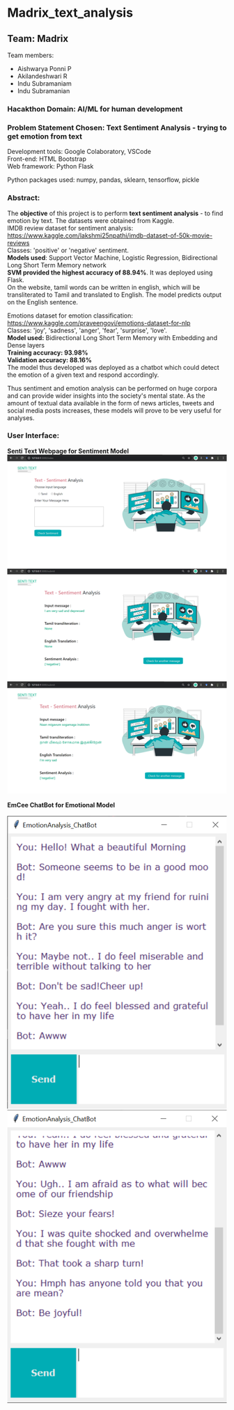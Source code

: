# Madrix_text_analysis
## Team: Madrix  

Team members:
- Aishwarya Ponni P
- Akilandeshwari R
- Indu Subramaniam
- Indu Subramanian

### Hacakthon Domain: AI/ML for human development  

### Problem Statement Chosen: Text Sentiment Analysis - trying to get emotion from text

Development tools: Google Colaboratory, VSCode  
Front-end: HTML Bootstrap  
Web framework: Python Flask  

Python packages used: numpy, pandas, sklearn, tensorflow, pickle  

### Abstract: 
The **objective** of this project is to perform **text sentiment analysis** - to find emotion by text. The datasets were obtained from Kaggle.  
IMDB review dataset for sentiment analysis: https://www.kaggle.com/lakshmi25npathi/imdb-dataset-of-50k-movie-reviews  
Classes: 'positive' or 'negative' sentiment.  
**Models used**: Support Vector Machine, Logistic Regression, Bidirectional Long Short Term Memory network  
**SVM provided the highest accuracy of 88.94%**. It was deployed using Flask.    
On the website, tamil words can be written in english, which will be transliterated to Tamil and translated to English. The model predicts output on the English sentence.  

Emotions dataset for emotion classification: https://www.kaggle.com/praveengovi/emotions-dataset-for-nlp  
Classes: 'joy', 'sadness', 'anger', 'fear', 'surprise', 'love'.  
**Model used:** Bidirectional Long Short Term Memory with Embedding and Dense layers  
**Training accuracy: 93.98%**  
**Validation accuracy: 88.16%**  
The model thus developed was deployed as a chatbot which could detect the emotion of a given text and respond accordingly.  

Thus sentiment and emotion analysis can be performed on huge corpora and can provide wider insights into the society's mental state. As the amount of textual data available in the form of news articles, tweets and social media posts increases, these models will prove to be very useful for analyses. 

### User Interface: 
**Senti Text Webpage for Sentiment Model**
![SentiHome page](Images/SentiText_Homepage.png?raw=true "Optional Title")
![SentiText_English](Images/SentiText_English.png?raw=true "Optional Title")
![SentiText_Tamil](Images/SentiText_Tamil.png?raw=true "Optional Title")

**EmCee ChatBot for Emotional Model** <br /> <br />
![EmCee Chat1](Images/ChatBot2.png?raw=true "Optional Title")
![EmCee_Chat2](Images/ChatBot3.png?raw=true "Optional Title")
